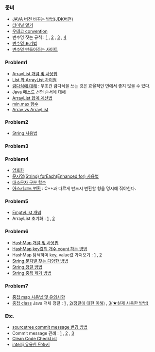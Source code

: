 ### 준비
- [JAVA 버전 바꾸는 방법(JDK버전)](https://dev-emmababy.tistory.com/139)
- [터미널 열기](https://plugins.jetbrains.com/plugin/16604-extra-toolwindow-colorful-icons)
- [우테코 convention](https://github.com/woowacourse/woowacourse-docs/tree/main/cleancode)
- 변수명 짓는 규칙 : [1](https://tecoble.techcourse.co.kr/post/2020-04-24-variable_naming/) , [2](https://yoonfit.tistory.com/82) , [3](https://soojin.ro/blog/naming-boolean-variables) , [4](https://tecoble.techcourse.co.kr/post/2020-04-26-Method-Naming/)
- [변수명 표기법](https://blog.naver.com/nkind/222017581135)
- [변수명 만들어주는 사이트](https://www.curioustore.com/#!/)

### Problem1
- [ArrayList 개념 및 사용법](https://danmilife.tistory.com/16)
- [List 와 ArrayList 차이점](https://yoon-dailylife.tistory.com/7)
- [람다식에 대해](https://needneo.tistory.com/24) : 무조건 람다식을 쓰는 것은 효율적인 면에서 좋지 않을 수 있다.
- [Java 메소드 선언 순서에 대해](https://cloudstudying.kr/questions/428)
- [ArrayList 합계 계산법](https://codechacha.com/ko/java-list-sum-average/)
- [min,max 함수](https://jamesdreaming.tistory.com/151)
- [Array vs ArrayList](https://velog.io/@humblechoi/%EC%9E%90%EB%A3%8C%EA%B5%AC%EC%A1%B0-Array-vs-ArrayList)

### Problem2
- [String 사용법](https://yeolco.tistory.com/30)

### Problem3

### Problem4
- [암호화](https://kiffblog.tistory.com/147)
- [문자열(String) forEach(Enhanced for) 사용법](https://dlee0129.tistory.com/94)
- [대소문자 구분 함수](https://dongjin94.tistory.com/171)
- [아스키코드 변환](https://blog.naver.com/PostView.nhn?blogId=jysaa5&logNo=221831226674) : C++과 다르게 반드시 변환할 형을 명시해 줘야한다.

### Problem5
- [EmptyList 개념](https://dololak.tistory.com/48)
- ArrayList 초기화 :  [1](http://daplus.net/java-java%EC%97%90%EC%84%9C-%EB%AA%A8%EB%93%A0-0%EC%9C%BC%EB%A1%9C-arraylist%EB%A5%BC-%EC%B4%88%EA%B8%B0%ED%99%94%ED%95%98%EB%8A%94-%EB%B0%A9%EB%B2%95%EC%9D%80-%EB%AC%B4%EC%97%87%EC%9E%85%EB%8B%88/)  ,  [2](https://codingdog.tistory.com/entry/java-collections-ncopies-%EB%A6%AC%EC%8A%A4%ED%8A%B8%EB%A5%BC-%EC%B4%88%EA%B8%B0%ED%99%94-%ED%95%A0-%EB%95%8C-%EC%9D%B4%EC%9A%A9%ED%95%A0-%EB%A7%8C-%ED%95%98%EB%8B%A4)

### Problem6
- [HashMap 개념 및 사용법](https://crazykim2.tistory.com/587)
- [HashMap key값의 개수 count 하는 방법](https://data-traveler.tistory.com/4)
- HashMap 탐색하며 key, value값 가져오기 :   [1](https://tosuccess.tistory.com/148)  ,  [2](https://hianna.tistory.com/573)
- [String 문자열 찾는 다양한 방법](https://coding-factory.tistory.com/534)
- [String 정렬 방법](https://hianna.tistory.com/569)
- [String 중복 제거 방법](https://hianna.tistory.com/582)

### Problem7
- [중첩 map 사용법 및 유의사항](https://unluckyjung.github.io/java/2020/12/19/Java_Overlay_Map/)
- [중첩 class](https://jobjava00.github.io/language/java/basic/nested-class/)
  Java 객체 정렬 :  [1](https://www.techiedelight.com/ko/sort-array-of-objects-java/)  ,  [2(정렬에 대한 이해)](https://lotuus.tistory.com/35)  ,  [3(★실제 사용한 방법)](https://reakwon.tistory.com/91)


### Etc.
- [sourcetree commit message 변경 방법](https://stackoverflow.com/questions/17604232/edit-a-commit-message-in-sourcetree-windows-already-pushed-to-remote)
- Commit message 관례 : [1](https://beomseok95.tistory.com/328) , [2](https://m.blog.naver.com/PostView.naver?isHttpsRedirect=true&blogId=skykbc&logNo=222016405016) , [3](https://hyeokjaelee.github.io/good-commit-message/)
- [Clean Code CheckList](https://automation-slave.tistory.com/27)
- [intellij 유용한 단축키](https://blog.jetbrains.com/ko/2020/03/11/top-15-intellij-idea-shortcuts_ko/)